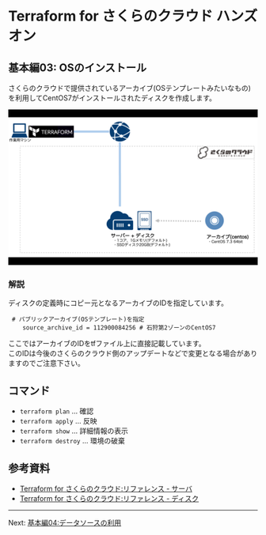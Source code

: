 # Terraform for さくらのクラウド ハンズオン

## 基本編03: OSのインストール

さくらのクラウドで提供されているアーカイブ(OSテンプレートみたいなもの)を利用してCentOS7がインストールされたディスクを作成します。

![基本編03](../images/03.png "基本編03")

### 解説

ディスクの定義時にコピー元となるアーカイブのIDを指定しています。

```hcl
 # パブリックアーカイブ(OSテンプレート)を指定
    source_archive_id = 112900084256 # 石狩第2ゾーンのCentOS7
```

ここではアーカイブのIDをtfファイル上に直接記載しています。  
このIDは今後のさくらのクラウド側のアップデートなどで変更となる場合がありますのでご注意下さい。

## コマンド

* `terraform plan` … 確認
* `terraform apply` … 反映
* `terraform show` … 詳細情報の表示
* `terraform destroy` … 環境の破棄


## 参考資料

- [Terraform for さくらのクラウド:リファレンス - サーバ](https://sacloud.github.io/terraform-provider-sakuracloud/configuration/resources/server/)
- [Terraform for さくらのクラウド:リファレンス - ディスク](https://sacloud.github.io/terraform-provider-sakuracloud/configuration/resources/disk/)

---

Next: [基本編04:データソースの利用](../04_use_data_source)